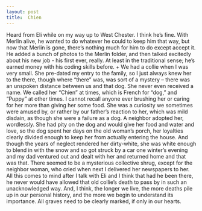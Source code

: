 ```yaml
---
layout: post
title:  Chien
---
```

Heard from Eli while on my way up to West Chester. I think he’s fine. With Merlin alive, he wanted to do whatever he could to keep him that way, but now that Merlin is gone, there’s nothing much for him to do except accept it. He added a bunch of photos to the Merlin folder, and then talked excitedly about his new job - his first ever, really. At least in the traditional sense; he’s earned money with his coding skills before. 
+
We had a collie when I was very small. She pre-dated my entry to the family, so I just always knew her to the there, though where “there” was, was sort of a mystery – there was an unspoken distance between us and that dog. She never even received a name. We called her “Chien” at times, which is French for “dog,” and “Puppy” at other times. I cannot recall anyone ever brushing her or caring for her more than giving her some food. She was a curiosity we sometimes were amused by, or rather by our father’s reaction to her, which was mild disdain, as though she were a failure as a dog.
A neighbor adopted her, wordlessly. She had pity on the dog and would give her food and water and love, so the dog spent her days on the old woman’s porch, her loyalties clearly divided enough to keep her from actually entering the house. And though the years of neglect rendered her dirty-white, she was white enough to blend in with the snow and so got struck by a car one winter’s evening and my dad ventured out and dealt with her and returned home and that was that. There seemed to be a mysterious collective shrug, except for the neighbor woman, who cried when next I delivered her newspapers to her.
All this comes to mind after I talk with Eli and I think that had he been there, he never would have allowed that old collie’s death to pass by in such an unacknowledged way. And, I think, the longer we live, the more deaths pile up in our personal history, and the more we begin to understand its importance. All graves need to be clearly marked, if only in our hearts. 

